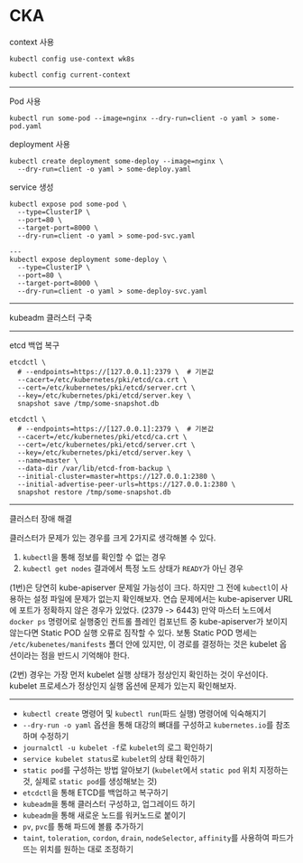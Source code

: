 # CKA



context  사용

```
kubectl config use-context wk8s
```



```
kubectl config current-context
```



---

Pod 사용

```
kubectl run some-pod --image=nginx --dry-run=client -o yaml > some-pod.yaml
```



deployment 사용

```
kubectl create deployment some-deploy --image=nginx \
  --dry-run=client -o yaml > some-deploy.yaml
```



service 생성

```
kubectl expose pod some-pod \
  --type=ClusterIP \
  --port=80 \
  --target-port=8000 \
  --dry-run=client -o yaml > some-pod-svc.yaml
  
---
kubectl expose deployment some-deploy \
  --type=ClusterIP \
  --port=80 \
  --target-port=8000 \
  --dry-run=client -o yaml > some-deploy-svc.yaml
```



---

kubeadm 클러스터 구축



---

etcd 백업 복구

```
etcdctl \
  # --endpoints=https://[127.0.0.1]:2379 \  # 기본값
  --cacert=/etc/kubernetes/pki/etcd/ca.crt \
  --cert=/etc/kubernetes/pki/etcd/server.crt \
  --key=/etc/kubernetes/pki/etcd/server.key \
  snapshot save /tmp/some-snapshot.db
```



```
etcdctl \
  # --endpoints=https://[127.0.0.1]:2379 \  # 기본값
  --cacert=/etc/kubernetes/pki/etcd/ca.crt \
  --cert=/etc/kubernetes/pki/etcd/server.crt \
  --key=/etc/kubernetes/pki/etcd/server.key \
  --name=master \
  --data-dir /var/lib/etcd-from-backup \
  --initial-cluster=master=https://127.0.0.1:2380 \
  --initial-advertise-peer-urls=https://127.0.0.1:2380 \
  snapshot restore /tmp/some-snapshot.db
```



---

클러스터 장애 해결

클러스터가 문제가 있는 경우를 크게 2가지로 생각해볼 수 있다.

1. `kubectl`을 통해 정보를 확인할 수 없는 경우
2. `kubectl get nodes` 결과에서 특정 노드 상태가 `READY`가 아닌 경우

(1번)은 당연히 kube-apiserver 문제일 가능성이 크다. 하지만 그 전에 `kubectl`이 사용하는 설정 파일에 문제가 없는지 확인해보자.
연습 문제에서는 kube-apiserver URL에 포트가 정확하지 않은 경우가 있었다. (2379 -> 6443)
만약 마스터 노드에서 `docker ps` 명령어로 실행중인 컨트롤 플레인 컴포넌트 중 kube-apiserver가 보이지 않는다면 Static POD 실행 오류로 짐작할 수 있다.
보통 Static POD 명세는 `/etc/kubenetes/manifests` 폴더 안에 있지만, 이 경로를 결정하는 것은 kubelet 옵션이라는 점을 반드시 기억해야 한다.

(2번) 경우는 가장 먼저 kubelet 실행 상태가 정상인지 확인하는 것이 우선이다. kubelet 프로세스가 정상인지 실행 옵션에 문제가 있는지 확인해보자.



---

- `kubectl create` 명령어 및 `kubectl run`(파드 실행) 명령어에 익숙해지기
- `--dry-run -o yaml` 옵션을 통해 대강의 뼈대를 구성하고 `kubernetes.io`를 참조하며 수정하기
- `journalctl -u kubelet -f`로 `kubelet`의 로그 확인하기
- `service kubelet status`로 `kubelet`의 상태 확인하기
- `static pod`를 구성하는 방법 알아보기 (`kubelet`에서 `static pod` 위치 지정하는 것, 실제로 `static pod`를 생성해보는 것)
- `etcdctl`을 통해 ETCD를 백업하고 복구하기
- `kubeadm`을 통해 클러스터 구성하고, 업그레이드 하기
- `kubeadm`을 통해 새로운 노드를 워커노드로 붙이기
- `pv`, `pvc`를 통해 파드에 볼륨 추가하기
- `taint`, `toleration`, `cordon`, `drain`, `nodeSelector`, `affinity`를 사용하여 파드가 뜨는 위치를 원하는 대로 조정하기

